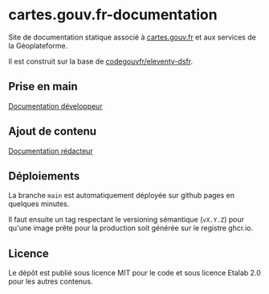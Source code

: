 # cartes.gouv.fr-documentation

Site de documentation statique associé à [cartes.gouv.fr](https://cartes.gouv.fr/) et aux services de la Géoplateforme.

Il est construit sur la base de [codegouvfr/eleventy-dsfr](https://github.com/codegouvfr/eleventy-dsfr).

## Prise en main

[Documentation développeur](docs/developpeur.md)


## Ajout de contenu

[Documentation rédacteur](docs/redacteur.md)

## Déploiements

La branche `main` est automatiquement déployée sur github pages en quelques minutes.

Il faut ensuite un tag respectant le versioning sémantique (`vX.Y.Z`) pour qu'une image prête pour la production soit générée sur le registre ghcr.io.

## Licence

Le dépôt est publié sous licence MIT pour le code et sous licence Etalab 2.0 pour les autres contenus.
